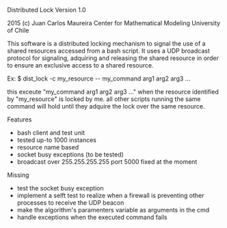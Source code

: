 Distributed Lock
Version 1.0

2015 (c) Juan Carlos Maureira
Center for Mathematical Modeling
University of Chile

This software is a distributed locking mechanism to signal the
use of a shared resources accessed from a bash script. It uses a 
UDP broadcast protocol for signaling, adquiring and releasing the shared 
resource in order to ensure an exclusive access to a shared resource. 

Ex: 
$ dist_lock -c my_resource -- my_command arg1 arg2 arg3 ...

this exceute "my_command arg1 arg2 arg3 ..." when the resource identified by "my_resource" is locked by me.
all other scripts running the same command will hold until they adquire the lock over the same resource.

Features
- bash client and test unit
- tested up-to 1000 instances
- resource name based
- socket busy exceptions (to be tested)
- broadcast over 255.255.255.255 port 5000 fixed at the moment

Missing
- test the socket busy exception
- implement a selft test to realize when a firewall is preventing
  other processes to receive the UDP beacon
- make the algorithm's paramenters variable as arguments in the cmd
- handle exceptions when the executed command fails

